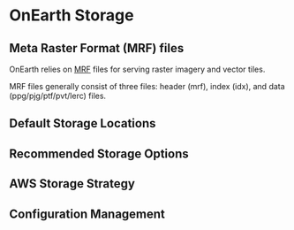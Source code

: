 # OnEarth Storage

## Meta Raster Format (MRF) files

OnEarth relies on [MRF](https://github.com/nasa-gibs/mrf/blob/master/README.md) files for serving raster imagery and vector tiles.

MRF files generally consist of three files: header (mrf), index (idx), and data (ppg/pjg/ptf/pvt/lerc) files.

## Default Storage Locations

## Recommended Storage Options

## AWS Storage Strategy

## Configuration Management